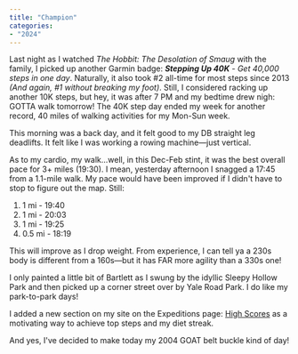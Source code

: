 ```yaml
---
title: "Champion"
categories:
- "2024"
---
```


Last night as I watched *The Hobbit: The Desolation of Smaug* with the family, I picked up another Garmin badge: ***Stepping Up 40K*** *- Get 40,000 steps in one day*.  Naturally, it also took #2 all-time for most steps since 2013 *(And again, #1 without breaking my foot)*.  Still, I considered racking up another 10K steps, but hey, it was after 7 PM and my bedtime drew nigh: GOTTA walk tomorrow!  The 40K step day ended my week for another record, 40 miles of walking activities for my Mon-Sun week.

This morning was a back day, and it felt good to my DB straight leg deadlifts.  It felt like I was working a rowing machine—just vertical.

As to my cardio, my walk...well, in this Dec-Feb stint, it was the best overall pace for 3+ miles (19:30).  I mean, yesterday afternoon I snagged a 17:45 from a 1.1-mile walk.  My pace would have been improved if I didn't have to stop to figure out the map.  Still:

1. 1 mi - 19:40
2. 1 mi - 20:03
3. 1 mi - 19:25
4. 0.5 mi - 18:19

This will improve as I drop weight.  From experience, I can tell ya a 230s body is different from a 160s—but it has FAR more agility than a 330s one!

I only painted a little bit of Bartlett as I swung by the idyllic Sleepy Hollow Park and then picked up a corner street over by Yale Road Park.  I do like my park-to-park days!

I added a new section on my site on the Expeditions page:  [High Scores](/expeditions/#high-scores) as a motivating way to achieve top steps and my diet streak.

And yes, I've decided to make today my 2004 GOAT belt buckle kind of day!